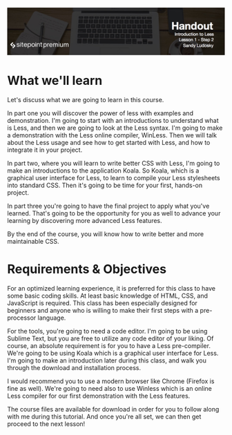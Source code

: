 ![](Introduction_to_Less/headers/1-2.jpg)
# What we'll learn

Let's discuss what we are going to learn in this course.

In part one you will discover the power of less with examples and demonstration. I'm going to start with an introductions to understand what is Less, and then we are going to look at the Less syntax. I'm going to make a demonstration with the Less online compiler, WinLess. Then we will talk about the Less usage and see how to get started with Less, and how to integrate it in your project.

In part two, where you will learn to write better CSS with Less, I'm going to make an introductions to the application Koala. So Koala, which is a graphical user interface for Less, to learn to compile your Less stylesheets into standard CSS. Then it's going to be time for your first, hands-on project.

In part three you're going to have the final project to apply what you've learned. That's going to be the opportunity for you as well to advance your learning by discovering more advanced Less features. 

By the end of the course, you will know how to write better and more maintainable CSS.

# Requirements & Objectives

For an optimized learning experience, it is preferred for this class to have some basic coding skills. At least basic knowledge of HTML, CSS, and JavaScript is required. This class has been especially designed for beginners and anyone who is willing to make their first steps with a pre-processor language.

For the tools, you're going to need a code editor. I'm going to be using Sublime Text, but you are free to utilize any code editor of your liking. Of course, an absolute requirement is for you to have a Less pre-compiler. We're going to be using Koala which is a graphical user interface for Less. I'm going to make an introduction later during this class, and walk you through the download and installation process.

I would recommend you to use a modern browser like Chrome (Firefox is fine as well). We're going to need also to use Winless which is an online Less compiler for our first demonstration with the Less features.

The course files are available for download in order for you to follow along with me during this tutorial. And once you're all set, we can then get proceed to the next lesson!
